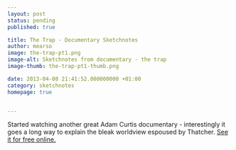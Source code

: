 ```yaml
---
layout: post
status: pending
published: true

title: The Trap - Documentary Sketchnotes
author: mearso
image: the-trap-pt1.png
image-alt: Sketchnotes from documentary - the trap
image-thumb: the-trap-pt1-thumb.png

date: 2013-04-08 21:41:52.000000000 +01:00
category: sketchnotes
homepage: true


---
```


Started watching another great Adam Curtis documentary - interestingly it goes a long way to explain the bleak worldview espoused by Thatcher. <a href="http://thoughtmaybe.com/the-trap/" title="See it for free online." target="_blank">See it for free online.</a>
